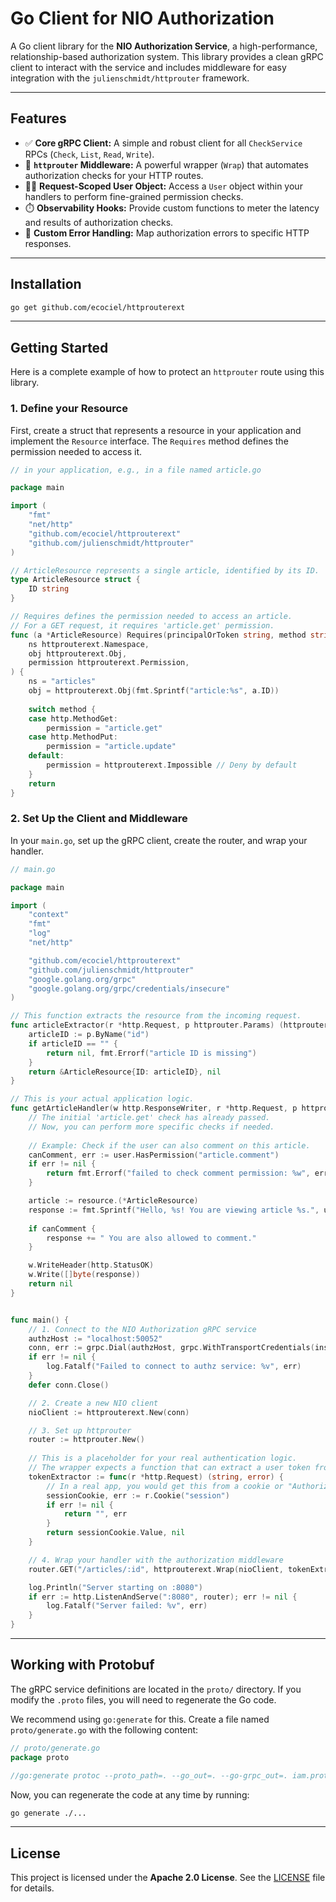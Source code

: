 # Go Client for NIO Authorization

[](https://www.google.com/search?q=https://goreportcard.com/report/github.com/ecociel/httprouterext)

A Go client library for the **NIO Authorization Service**, a high-performance, relationship-based authorization system. This library provides a clean gRPC client to interact with the service and includes middleware for easy integration with the `julienschmidt/httprouter` framework.

-----

## Features

  - ✅ **Core gRPC Client:** A simple and robust client for all `CheckService` RPCs (`Check`, `List`, `Read`, `Write`).
  - 🔌 **`httprouter` Middleware:** A powerful wrapper (`Wrap`) that automates authorization checks for your HTTP routes.
  - 🧑‍💻 **Request-Scoped User Object:** Access a `User` object within your handlers to perform fine-grained permission checks.
  - ⏱️ **Observability Hooks:** Provide custom functions to meter the latency and results of authorization checks.
  - 📝 **Custom Error Handling:** Map authorization errors to specific HTTP responses.

-----

## Installation

```sh
go get github.com/ecociel/httprouterext
```

-----

## Getting Started

Here is a complete example of how to protect an `httprouter` route using this library.

### 1\. Define your Resource

First, create a struct that represents a resource in your application and implement the `Resource` interface. The `Requires` method defines the permission needed to access it.

```go
// in your application, e.g., in a file named article.go

package main

import (
    "fmt"
    "net/http"
    "github.com/ecociel/httprouterext"
    "github.com/julienschmidt/httprouter"
)

// ArticleResource represents a single article, identified by its ID.
type ArticleResource struct {
    ID string
}

// Requires defines the permission needed to access an article.
// For a GET request, it requires 'article.get' permission.
func (a *ArticleResource) Requires(principalOrToken string, method string) (
    ns httprouterext.Namespace, 
    obj httprouterext.Obj, 
    permission httprouterext.Permission,
) {
    ns = "articles"
    obj = httprouterext.Obj(fmt.Sprintf("article:%s", a.ID))
    
    switch method {
    case http.MethodGet:
        permission = "article.get"
    case http.MethodPut:
        permission = "article.update"
    default:
        permission = httprouterext.Impossible // Deny by default
    }
    return
}
```

### 2\. Set Up the Client and Middleware

In your `main.go`, set up the gRPC client, create the router, and wrap your handler.

```go
// main.go

package main

import (
	"context"
	"fmt"
	"log"
	"net/http"

	"github.com/ecociel/httprouterext"
	"github.com/julienschmidt/httprouter"
	"google.golang.org/grpc"
	"google.golang.org/grpc/credentials/insecure"
)

// This function extracts the resource from the incoming request.
func articleExtractor(r *http.Request, p httprouter.Params) (httprouterext.Resource, error) {
	articleID := p.ByName("id")
	if articleID == "" {
		return nil, fmt.Errorf("article ID is missing")
	}
	return &ArticleResource{ID: articleID}, nil
}

// This is your actual application logic.
func getArticleHandler(w http.ResponseWriter, r *http.Request, p httprouter.Params, resource httprouterext.Resource, user httprouterext.User) error {
	// The initial 'article.get' check has already passed.
	// Now, you can perform more specific checks if needed.
	
    // Example: Check if the user can also comment on this article.
	canComment, err := user.HasPermission("article.comment")
	if err != nil {
		return fmt.Errorf("failed to check comment permission: %w", err)
	}

	article := resource.(*ArticleResource)
	response := fmt.Sprintf("Hello, %s! You are viewing article %s.", user.Principal(), article.ID)
	
    if canComment {
		response += " You are also allowed to comment."
	}

	w.WriteHeader(http.StatusOK)
	w.Write([]byte(response))
	return nil
}


func main() {
	// 1. Connect to the NIO Authorization gRPC service
	authzHost := "localhost:50052"
	conn, err := grpc.Dial(authzHost, grpc.WithTransportCredentials(insecure.NewCredentials()))
	if err != nil {
		log.Fatalf("Failed to connect to authz service: %v", err)
	}
	defer conn.Close()

	// 2. Create a new NIO client
	nioClient := httprouterext.New(conn)

	// 3. Set up httprouter
	router := httprouter.New()
    
    // This is a placeholder for your real authentication logic.
    // The wrapper expects a function that can extract a user token from the request.
    tokenExtractor := func(r *http.Request) (string, error) {
        // In a real app, you would get this from a cookie or "Authorization" header.
        sessionCookie, err := r.Cookie("session")
        if err != nil {
            return "", err
        }
        return sessionCookie.Value, nil
    }

	// 4. Wrap your handler with the authorization middleware
	router.GET("/articles/:id", httprouterext.Wrap(nioClient, tokenExtractor, articleExtractor, getArticleHandler))

	log.Println("Server starting on :8080")
	if err := http.ListenAndServe(":8080", router); err != nil {
		log.Fatalf("Server failed: %v", err)
	}
}

```

-----

## Working with Protobuf

The gRPC service definitions are located in the `proto/` directory. If you modify the `.proto` files, you will need to regenerate the Go code.

We recommend using `go:generate` for this. Create a file named `proto/generate.go` with the following content:

```go
// proto/generate.go
package proto

//go:generate protoc --proto_path=. --go_out=. --go-grpc_out=. iam.proto
```

Now, you can regenerate the code at any time by running:

```sh
go generate ./...
```

-----

## License

This project is licensed under the **Apache 2.0 License**. See the [LICENSE](https://www.google.com/search?q=LICENSE) file for details.
